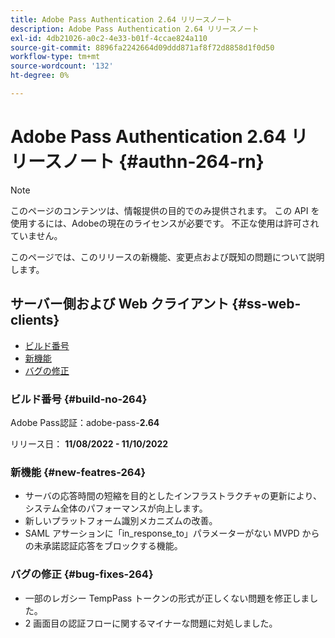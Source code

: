 ```yaml
---
title: Adobe Pass Authentication 2.64 リリースノート
description: Adobe Pass Authentication 2.64 リリースノート
exl-id: 4db21026-a0c2-4e33-b01f-4ccae824a110
source-git-commit: 8896fa2242664d09ddd871af8f72d8858d1f0d50
workflow-type: tm+mt
source-wordcount: '132'
ht-degree: 0%

---
```


# Adobe Pass Authentication 2.64 リリースノート {#authn-264-rn}

>[!NOTE]
>
>このページのコンテンツは、情報提供の目的でのみ提供されます。 この API を使用するには、Adobeの現在のライセンスが必要です。 不正な使用は許可されていません。

このページでは、このリリースの新機能、変更点および既知の問題について説明します。

## サーバー側および Web クライアント {#ss-web-clients}

* [ビルド番号](#build-no-264)
* [新機能](#new-featres-264)
* [バグの修正](#bug-fixes-264)

### ビルド番号 {#build-no-264}

Adobe Pass認証：adobe-pass-**2.64**

リリース日： **11/08/2022 - 11/10/2022**

### 新機能 {#new-featres-264}

* サーバの応答時間の短縮を目的としたインフラストラクチャの更新により、システム全体のパフォーマンスが向上します。
* 新しいプラットフォーム識別メカニズムの改善。
* SAML アサーションに「in_response_to」パラメーターがない MVPD からの未承諾認証応答をブロックする機能。

### バグの修正 {#bug-fixes-264}

* 一部のレガシー TempPass トークンの形式が正しくない問題を修正しました。
* 2 画面目の認証フローに関するマイナーな問題に対処しました。
